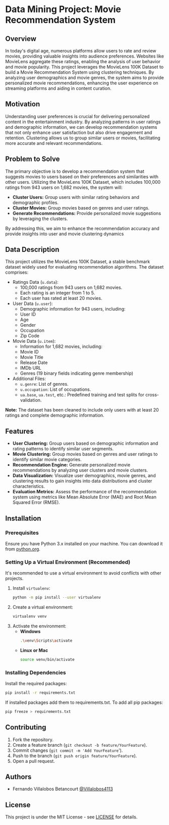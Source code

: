 # Data Mining Project: Movie Recommendation System

## Overview

In today's digital age, numerous platforms allow users to rate and review movies, providing valuable insights into audience preferences. Websites like MovieLens aggregate these ratings, enabling the analysis of user behavior and movie popularity. This project leverages the MovieLens 100K Dataset to build a Movie Recommendation System using clustering techniques. By analyzing user demographics and movie genres, the system aims to provide personalized movie recommendations, enhancing the user experience on streaming platforms and aiding in content curation.

## Motivation

Understanding user preferences is crucial for delivering personalized content in the entertainment industry. By analyzing patterns in user ratings and demographic information, we can develop recommendation systems that not only enhance user satisfaction but also drive engagement and retention. Clustering allows us to group similar users or movies, facilitating more accurate and relevant recommendations.

## Problem to Solve

The primary objective is to develop a recommendation system that suggests movies to users based on their preferences and similarities with other users. Utilizing the MovieLens 100K Dataset, which includes 100,000 ratings from 943 users on 1,682 movies, the system will:

- **Cluster Users:** Group users with similar rating behaviors and demographic profiles.
- **Cluster Movies:** Group movies based on genres and user ratings.
- **Generate Recommendations:** Provide personalized movie suggestions by leveraging the clusters.

By addressing this, we aim to enhance the recommendation accuracy and provide insights into user and movie clustering dynamics

## Data Description

This project utilizes the MovieLens 100K Dataset, a stable benchmark dataset widely used for evaluating recommendation algorithms. The dataset comprises:

- Ratings Data (`u.data`):
    - 100,000 ratings from 943 users on 1,682 movies.
    - Each rating is an integer from 1 to 5.
    - Each user has rated at least 20 movies.
- User Data (`u.user`):
    - Demographic information for 943 users, including:
    - User ID
    - Age
    - Gender
    - Occupation
    - Zip Code
- Movie Data (`u.item`):
    - Information for 1,682 movies, including:
    - Movie ID
    - Movie Title
    - Release Date
    - IMDb URL
    - Genres (19 binary fields indicating genre membership)
- Additional Files:
    - `u.genre`: List of genres.
    - `u.occupation`: List of occupations.
    - `ua.base`, `ua.test`, etc.: Predefined training and test splits for cross-validation.

**Note:** The dataset has been cleaned to include only users with at least 20 ratings and complete demographic information.


## Features

- **User Clustering:** Group users based on demographic information and rating patterns to identify similar user segments.
- **Movie Clustering:** Group movies based on genres and user ratings to identify similar movie categories.
- **Recommendation Engine:** Generate personalized movie recommendations by analyzing user clusters and movie clusters.
- **Data Visualization:** Visualize user demographics, movie genres, and clustering results to gain insights into data distributions and cluster characteristics.
- **Evaluation Metrics:** Assess the performance of the recommendation system using metrics like Mean Absolute Error (MAE) and Root Mean Squared Error (RMSE).

## Installation

### Prerequisites

Ensure you have Python 3.x installed on your machine. You can download it from [python.org](https://www.python.org/downloads/).

### Setting Up a Virtual Environment (Recommended)

It's recommended to use a virtual environment to avoid conflicts with other projects.

1. Install `virtualenv`:
    ```bash
    python -m pip install --user virtualenv
    ```
2. Create a virtual environment:
    ```bash
    virtualenv venv
    ```
3. Activate the environment:
    - **Windows**
        ```bash
        .\venv\Scripts\activate
        ```
    - **Linux or Mac**
        ```bash
        source venv/bin/activate
        ```

### Installing Dependencies

Install the required packages:
```bash
pip install -r requirements.txt

```

If installed packages add them to requirements.txt. To add all pip packages:
```bash
pip freeze > requirements.txt
```

## Contributing
1. Fork the repository.
2. Create a feature branch (`git checkout -b feature/YourFeature`).
3. Commit changes (`git commit -m 'Add YourFeature`').
4. Push to the branch (`git push origin feature/YourFeature`).
5. Open a pull request.

## Authors
- Fernando Villalobos Betancourt [@Villalobos4113](https://www.github.com/Villalobos4113)

## License
This project is under the MIT License - see [LICENSE](https://choosealicense.com/licenses/mit/) for details.